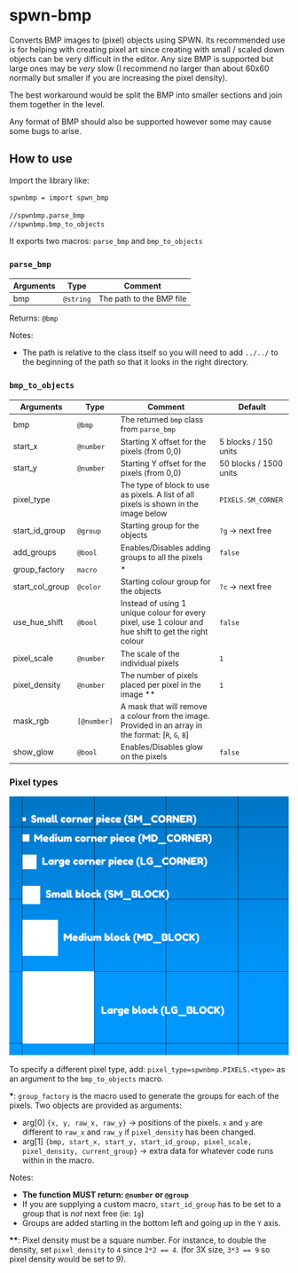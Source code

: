 # spwn-bmp
Converts BMP images to (pixel) objects using SPWN. Its recommended use is for helping with creating pixel art since creating with small / scaled down objects can be very difficult in the editor. Any size BMP is supported but large ones may be *very* slow (I recommend no larger than about 60x60 normally but smaller if you are increasing the pixel density).

The best workaround would be split the BMP into smaller sections and join them together in the level.

Any format of BMP should also be supported however some may cause some bugs to arise.

## How to use
Import the library like:
```SPWN
spwnbmp = import spwn_bmp

//spwnbmp.parse_bmp
//spwnbmp.bmp_to_objects
```
It exports two macros: `parse_bmp` and `bmp_to_objects`

### `parse_bmp`
| Arguments | Type      | Comment                  |
| --------- | --------- | ------------------------ |
| bmp       | `@string` | The path to the BMP file |

Returns: `@bmp`

Notes:
- The path is relative to the class itself so you will need to add `../../` to the beginning of the path so that it looks in the right directory.


### `bmp_to_objects`
| Arguments | Type    | Comment                                     | Default                |
|-----------|---------|---------------------------------------------|------------------------|
| bmp       | `@bmp`    | The returned `bmp` class from `parse_bmp`   |                        |
| start_x   | `@number` | Starting X offset for the pixels (from 0,0) | 5 blocks / 150 units   |
| start_y   | `@number` | Starting Y offset for the pixels (from 0,0) | 50 blocks / 1500 units |
| pixel_type | | The type of block to use as pixels. A list of all pixels is shown in the image below | `PIXELS.SM_CORNER` |
| start_id_group | `@group` | Starting group for the objects | `?g` -> next free |
| add_groups | `@bool` | Enables/Disables adding groups to all the pixels | `false` |
| group_factory | `macro` | * | |
| start_col_group | `@color` | Starting colour group for the objects | `?c` -> next free |
| use_hue_shift | `@bool` | Instead of using 1 unique colour for every pixel, use 1 colour and hue shift to get the right colour | `false` |
| pixel_scale | `@number` | The scale of the individual pixels | `1` |
| pixel_density | `@number` | The number of pixels placed per pixel in the image ** | `1` |
| mask_rgb | `[@number]` | A mask that will remove a colour from the image. Provided in an array in the format: [`R`, `G`, `B`] | |
| show_glow | `@bool` | Enables/Disables glow on the pixels | `false` |

### Pixel types
![List of pixel types (`SM`, `MD`, `LG` + `CORNER` / `BLOCK`)](https://raw.githubusercontent.com/DexterHill0/spwn-bmp/main/images/pixels.PNG?raw=true)

To specify a different pixel type, add:
`pixel_type=spwnbmp.PIXELS.<type>`
as an argument to the `bmp_to_objects` macro.


**\***:
`group_factory` is the macro used to generate the groups for each of the pixels. 
Two objects are provided as arguments:

- arg[0] `{x, y, raw_x, raw_y}` -> positions of the pixels. `x` and `y` are different to `raw_x` and `raw_y` if `pixel_density` has been changed.
- arg[1] `{bmp, start_x, start_y, start_id_group, pixel_scale, pixel_density, current_group}` -> extra data for whatever code runs within in the macro.

Notes:
- **The function MUST return: `@number` or `@group`**
- If you are supplying a custom macro, `start_id_group` has to be set to a group that is *not* next free (ie: `1g`)
- Groups are added starting in the bottom left and going up in the `Y` axis.



**\*\***:
Pixel density must be a square number. For instance, to double the density, set `pixel_density` to `4` since `2*2 == 4`. (for 3X size, `3*3 == 9` so pixel density would be set to 9).
